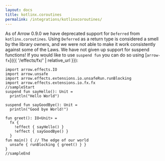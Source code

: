 ```yaml
---
layout: docs
title: kotlinx.coroutines
permalink: /integrations/kotlinxcoroutines/
---
```


As of Arrow 0.9.0 we have deprecated support for `Deferred` from `kotlinx.coroutines`. Using `Deferred` as a return type is considered a smell by the library owners, and we were not able to make it work consistently against some of the Laws.
We have not given up support for suspend functions! If you would like to use `suspend fun` you can do so using [`arrow-fx`]({{ '/effects/fx/' | relative_url }}):
```kotlin:ank:playground
import arrow.effects.IO
import arrow.unsafe
import arrow.effects.extensions.io.unsafeRun.runBlocking
import arrow.effects.extensions.io.fx.fx
//sampleStart
suspend fun sayHello(): Unit =
  println("Hello World")
  
suspend fun sayGoodBye(): Unit =
  println("Good bye World!")
  
fun greet(): IO<Unit> =
  fx {
    !effect { sayHello() }
    !effect { sayGoodBye() }
  }
fun main() { // The edge of our world
  unsafe { runBlocking { greet() } }
}
//sampleEnd 
```

